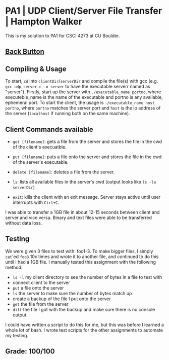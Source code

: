 # PA1 | UDP Client/Server File Transfer | Hampton Walker

This is my solution to PA1 for CSCI 4273 at CU Boulder.

## [Back Button](../README.md)

## Compiling & Usage

To start, `cd` into `clientDir`/`serverDir` and compile the file(s) with gcc (e.g. `gcc udp_server.c -o server` to have the executable serverr named as "server"). Firstly, start up the server with `./executable_name portno`, where executeble_name is the name of the executable and portno is any available, ephemeral port. To start the client, the usage is `./executable_name host portno`, where `portno` matches the server port and `host` is the ip address of the server (`localhost` if running both on the same machine).

## Client Commands available

- `get [filename]`: gets a file from the server and stores the file in the cwd of the client's execuatble.

- `put [filename]`: puts a file onto the server and stores the file in the cwd of the server's executable.

- `delete [filename]`: deletes a file from the server.

- `ls`: lists all available files in the server's cwd (output looks like `ls -la serverDir`)

- `exit`: kills the client with an exit message. Server stays active until user interrupts with `Ctrl+C`.

I was able to transfer a 1GB file in about 12-15 seconds between client and server and vice versa. Binary and text files were able to be transferred without data loss.

## Testing

We were given 3 files to test with: foo1-3. To make bigger files, I simply `cat`'ed `foo3` 10x times and wrote it to another file, and continued to do this until I had a 1GB file. I manually tested this assignment with the following method:

- `ls -l` my client directory to see the number of bytes in a file to test with
- connect client to the server
- `put` a file onto the server
- `ls` the server to make sure the number of bytes match up
- create a backup of the file I put onto the server
- `get` the file from the server
- `diff` the file I got with the backup and make sure there is no console output.

I could have written a script to do this for me, but this was before I learned a whole lot of bash. I wrote test scripts for the other assignments to automate my testing.

## Grade: 100/100
